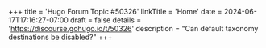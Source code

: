 +++
title = 'Hugo Forum Topic #50326'
linkTitle = 'Home'
date = 2024-06-17T17:16:27-07:00
draft = false
details = 'https://discourse.gohugo.io/t/50326'
description = "Can default taxonomy destinations be disabled?"
+++
